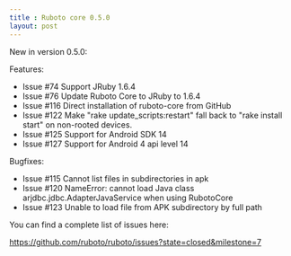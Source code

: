 ```yaml
---
title : Ruboto core 0.5.0
layout: post
---
```

New in version 0.5.0:

Features:

* Issue #74 Support JRuby 1.6.4
* Issue #76 Update Ruboto Core to JRuby to 1.6.4
* Issue #116 Direct installation of ruboto-core from GitHub
* Issue #122 Make "rake update_scripts:restart" fall back to "rake install start" on non-rooted devices.
* Issue #125 Support for Android SDK 14
* Issue #127 Support for Android 4 api level 14

Bugfixes:

* Issue #115 Cannot list files in subdirectories in apk
* Issue #120 NameError: cannot load Java class arjdbc.jdbc.AdapterJavaService when using RubotoCore
* Issue #123 Unable to load file from APK subdirectory by full path

You can find a complete list of issues here:

https://github.com/ruboto/ruboto/issues?state=closed&milestone=7
